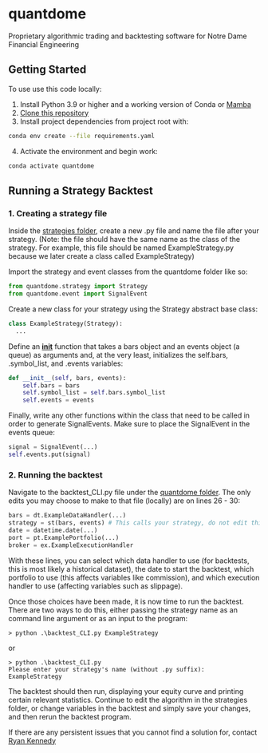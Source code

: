 # quantdome
Proprietary algorithmic trading and backtesting software for Notre Dame Financial Engineering

## Getting Started
To use use this code locally:

1. Install Python 3.9 or higher and a working version of Conda or [Mamba](https://mamba.readthedocs.io/en/latest/installation.html)
2. [Clone this repository](https://docs.github.com/en/repositories/creating-and-managing-repositories/cloning-a-repository)
3. Install project dependencies from project root with:
  ```bash
  conda env create --file requirements.yaml
  ```
4. Activate the environment and begin work:
  ```bash
  conda activate quantdome
  ```

## Running a Strategy Backtest
### 1. Creating a strategy file
Inside the [strategies folder](strategies), create a new .py file and name the file after your strategy. (Note: the file should have the same name as the class of the strategy. For example, this file should be named ExampleStrategy.py because we later create a class called ExampleStrategy)

Import the strategy and event classes from the quantdome folder like so:
```python
from quantdome.strategy import Strategy
from quantdome.event import SignalEvent
```

Create a new class for your strategy using the Strategy abstract base class:
```python
class ExampleStrategy(Strategy):
  ...
```

Define an [__init__](https://www.w3schools.com/python/gloss_python_class_init.asp) function that takes a bars object and an events object (a queue) as arguments and, at the very least, initializes the self.bars, .symbol_list, and .events variables:
```python
def __init__(self, bars, events):
    self.bars = bars
    self.symbol_list = self.bars.symbol_list
    self.events = events
```

Finally, write any other functions within the class that need to be called in order to generate SignalEvents. Make sure to place the SignalEvent in the events queue:
```python
signal = SignalEvent(...)
self.events.put(signal)
```

### 2. Running the backtest
Navigate to the backtest_CLI.py file under the [quantdome folder](quantdome). The only edits you may choose to make to that file (locally) are on lines 26 - 30:
```python
bars = dt.ExampleDataHandler(...)
strategy = st(bars, events) # This calls your strategy, do not edit this line
date = datetime.date(...)
port = pt.ExamplePortfolio(...)
broker = ex.ExampleExecutionHandler
```
With these lines, you can select which data handler to use (for backtests, this is most likely a historical dataset), the date to start the backtest, which portfolio to use (this affects variables like commission), and which execution handler to use (affecting variables such as slippage).

Once those choices have been made, it is now time to run the backtest. There are two ways to do this, either passing the strategy name as an command line argument or as an input to the program:
```
> python .\backtest_CLI.py ExampleStrategy
```
or
```
> python .\backtest_CLI.py
Please enter your strategy's name (without .py suffix): ExampleStrategy
```

The backtest should then run, displaying your equity curve and printing certain relevant statistics. Continue to edit the algorithm in the strategies folder, or change variables in the backtest and simply save your changes, and then rerun the backtest program.

If there are any persistent issues that you cannot find a solution for, contact [Ryan Kennedy](mailto:rkenned8@nd.edu)
